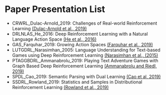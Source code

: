 # Paper Presentation List

* CRWRL_Dulac-Arnold_2019: Challenges of Real-world Reinforcement Learning [(Dulac-Arnold et al., 2019)](http://arxiv.org/abs/1904.12901)
* DRLNLAS_He_2016: Deep Reinforcement Learning with a Natural Language Action Space [(He et al., 2016)](http://arxiv.org/abs/1511.04636)
* GAS_Farquhar_2019: Growing Action Spaces [(Farquhar et al., 2019)](http://arxiv.org/abs/1906.12266)
* LUTGDRL_Narasimhan_2005: Language Understanding for Text-based Games using Deep Reinforcement Learning
[(Narasimhan et al., (2015)](https://arxiv.org/abs/1506.08941)
* PTAGGBDRL_Ammanabrolu_2019: Playing Text Adventure Games with
Graph Based Deep Reinforcement Learning [(Ammanabrolu and Riedl, 2019)](https://arxiv.org/abs/1812.01628)
* SPDL_Cao_2019: Semantic Parsing with Dual Learning [(Cao et al, 2019)](https://www.aclweb.org/anthology/P19-1007)
* SSDRL_Rowland_2019: Statistics and Samples in Distributional Reinforcement Learning [(Rowland et al., 2019)](http://arxiv.org/abs/1902.08102)